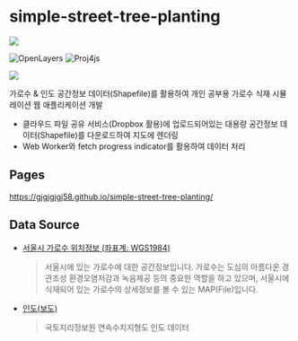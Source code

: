 # simple-street-tree-planting

<img src="https://capsule-render.vercel.app/api?type=waving&color=timeAuto&height=200&section=header&text=simple%20street%20tree%20planting&fontSize=45" />

![OpenLayers](https://img.shields.io/badge/OpenLayers-7.4.0-1F6B75)
![Proj4js](https://img.shields.io/badge/Proj4js-2.9.0-1F6B75)

<img src="https://img.shields.io/badge/JavaScript-F7DF1E?style=flat&amp;logo=JavaScript&amp;logoColor=white" />

가로수 & 인도 공간정보 데이터(Shapefile)를 활용하여 개인 공부용 가로수 식재 시뮬레이션 웹 애플리케이션 개발

- 클라우드 파일 공유 서비스(Dropbox 활용)에 업로드되어있는 대용량 공간정보 데이터(Shapefile)를 다운로드하여 지도에 렌더링
- Web Worker와 fetch progress indicator를 활용하여 데이터 처리

## Pages
https://gjgjgjgj58.github.io/simple-street-tree-planting/

## Data Source
- [서울시 가로수 위치정보 (좌표계: WGS1984)](https://data.seoul.go.kr/dataList/OA-1325/S/1/datasetView.do)
  > 서울시에 있는 가로수에 대한 공간정보입니다. 가로수는 도심의 아름다운 경관조성 환경오염저감과 녹음제공 등의 중요한 역할을 하고 있으며, 서울시에 식재되어 있는 가로수의 상세정보를 볼 수 있는 MAP(File)입니다.
- [인도(보도)](http://data.nsdi.go.kr/dataset/20180927ds0063)
  > 국토지리정보원 연속수치지형도 인도 데이터
